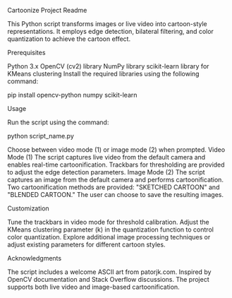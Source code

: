 Cartoonize Project Readme

This Python script transforms images or live video into cartoon-style representations. It employs edge detection, bilateral filtering, and color quantization to achieve the cartoon effect.

Prerequisites

Python 3.x
OpenCV (cv2) library
NumPy library
scikit-learn library for KMeans clustering
Install the required libraries using the following command:

pip install opencv-python numpy scikit-learn


Usage

Run the script using the command:

python script_name.py

Choose between video mode (1) or image mode (2) when prompted.
Video Mode (1)
The script captures live video from the default camera and enables real-time cartoonification.
Trackbars for thresholding are provided to adjust the edge detection parameters.
Image Mode (2)
The script captures an image from the default camera and performs cartoonification.
Two cartoonification methods are provided: "SKETCHED CARTOON" and "BLENDED CARTOON."
The user can choose to save the resulting images.

Customization

Tune the trackbars in video mode for threshold calibration.
Adjust the KMeans clustering parameter (k) in the quantization function to control color quantization.
Explore additional image processing techniques or adjust existing parameters for different cartoon styles.

Acknowledgments

The script includes a welcome ASCII art from patorjk.com.
Inspired by OpenCV documentation and Stack Overflow discussions.
The project supports both live video and image-based cartoonification.
